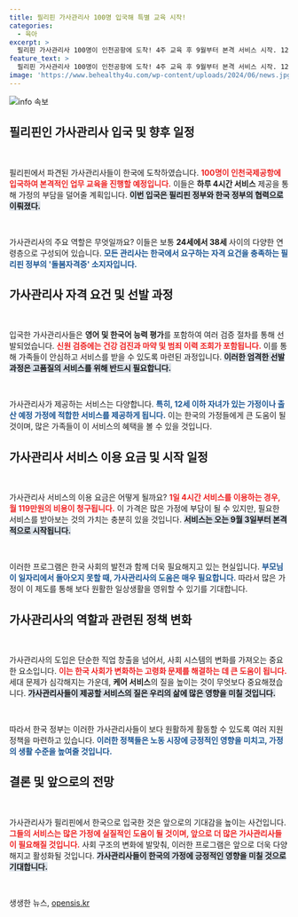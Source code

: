 ```yaml
---
title: 필리핀 가사관리사 100명 입국해 특별 교육 시작!
categories:
  - 육아
excerpt: >
  필리핀 가사관리사 100명이 인천공항에 도착! 4주 교육 후 9월부터 본격 서비스 시작. 12세 이하 자녀가 있는 가정 대상으로, 월 119만원에 전문 케어를 제공합니다. 이들을 통해 변화할 가정의 모습, 궁금하지 않나요?
feature_text: >
  필리핀 가사관리사 100명이 인천공항에 도착! 4주 교육 후 9월부터 본격 서비스 시작. 12세 이하 자녀가 있는 가정 대상으로, 월 119만원에 전문 케어를 제공합니다. 이들을 통해 변화할 가정의 모습, 궁금하지 않나요?
image: 'https://www.behealthy4u.com/wp-content/uploads/2024/06/news.jpg'
---
```


<p><img src="https://www.behealthy4u.com/wp-content/uploads/2024/06/news.jpg" alt="info 속보" /></p>

<h2 data-ke-size="size26">필리핀인 가사관리사 입국 및 향후 일정</h2>

<p data-ke-size="size16">&nbsp;</p>

<p>필리핀에서 파견된 가사관리사들이 한국에 도착하였습니다. <b><span style="color: #ee2323;">100명이 인천국제공항에 입국하여 본격적인 업무 교육을 진행할 예정입니다.</span></b> 이들은 <strong>하루 4시간 서비스</strong> 제공을 통해 가정의 부담을 덜어줄 계획입니다. <b><span style="background-color: #21538527;">이번 입국은 필리핀 정부와 한국 정부의 협력으로 이뤄졌다.</span></b> </p>

<p data-ke-size="size16">&nbsp;</p>

<p>가사관리사의 주요 역할은 무엇일까요? 이들은 보통 <strong>24세에서 38세</strong> 사이의 다양한 연령층으로 구성되어 있습니다. <b><span style="color: #1a5490;">모든 관리사는 한국에서 요구하는 자격 요건을 충족하는 필리핀 정부의 '돌봄자격증' 소지자입니다.</span></b> </p>

<h2 data-ke-size="size26">가사관리사 자격 요건 및 선발 과정</h2>

<p data-ke-size="size16">&nbsp;</p>

<p>입국한 가사관리사들은 <strong>영어 및 한국어 능력 평가</strong>를 포함하여 여러 검증 절차를 통해 선발되었습니다. <b><span style="color: #ee2323;">신원 검증에는 건강 검진과 마약 및 범죄 이력 조회가 포함됩니다.</span></b> 이를 통해 가족들이 안심하고 서비스를 받을 수 있도록 마련된 과정입니다. <b><span style="background-color: #21538527;">이러한 엄격한 선발 과정은 고품질의 서비스를 위해 반드시 필요합니다.</span></b></p>

<p data-ke-size="size16">&nbsp;</p>

<p>가사관리사가 제공하는 서비스는 다양합니다. <b><span style="color: #1a5490;">특히, 12세 이하 자녀가 있는 가정이나 출산 예정 가정에 적합한 서비스를 제공하게 됩니다.</span></b> 이는 한국의 가정들에게 큰 도움이 될 것이며, 많은 가족들이 이 서비스의 혜택을 볼 수 있을 것입니다.</p>

<h2 data-ke-size="size26">가사관리사 서비스 이용 요금 및 시작 일정</h2>

<p data-ke-size="size16">&nbsp;</p>

<p>가사관리사 서비스의 이용 요금은 어떻게 될까요? <b><span style="color: #ee2323;">1일 4시간 서비스를 이용하는 경우, 월 119만원의 비용이 청구됩니다.</span></b> 이 가격은 많은 가정에 부담이 될 수 있지만, 필요한 서비스를 받아보는 것의 가치는 충분히 있을 것입니다. <b><span style="background-color: #21538527;">서비스는 오는 9월 3일부터 본격적으로 시작됩니다.</span></b></p>

<p data-ke-size="size16">&nbsp;</p>

<p>이러한 프로그램은 한국 사회의 발전과 함께 더욱 필요해지고 있는 현실입니다. <b><span style="color: #1a5490;">부모님이 일자리에서 돌아오지 못할 때, 가사관리사의 도움은 매우 필요합니다.</span></b> 따라서 많은 가정이 이 제도를 통해 보다 원활한 일상생활을 영위할 수 있기를 기대합니다.</p>

<h2 data-ke-size="size26">가사관리사의 역할과 관련된 정책 변화</h2>

<p data-ke-size="size16">&nbsp;</p>

<p>가사관리사의 도입은 단순한 직업 창출을 넘어서, 사회 시스템의 변화를 가져오는 중요한 요소입니다. <b><span style="color: #ee2323;">이는 한국 사회가 변화하는 고령화 문제를 해결하는 데 큰 도움이 됩니다.</span></b> 세대 문제가 심각해지는 가운데, <strong>케어 서비스</strong>의 질을 높이는 것이 무엇보다 중요해졌습니다. <b><span style="background-color: #21538527;">가사관리사들이 제공할 서비스의 질은 우리의 삶에 많은 영향을 미칠 것입니다. </span></b></p>

<p data-ke-size="size16">&nbsp;</p>

<p>따라서 한국 정부는 이러한 가사관리사들이 보다 원활하게 활동할 수 있도록 여러 지원 정책을 마련하고 있습니다. <b><span style="color: #1a5490;">이러한 정책들은 노동 시장에 긍정적인 영향을 미치고, 가정의 생활 수준을 높여줄 것입니다.</span></b> </p>

<h2 data-ke-size="size26">결론 및 앞으로의 전망</h2>

<p data-ke-size="size16">&nbsp;</p>

<p>가사관리사가 필리핀에서 한국으로 입국한 것은 앞으로의 기대감을 높이는 사건입니다. <b><span style="color: #ee2323;">그들의 서비스는 많은 가정에 실질적인 도움이 될 것이며, 앞으로 더 많은 가사관리사들이 필요해질 것입니다.</span></b> 사회 구조의 변화에 발맞춰, 이러한 프로그램은 앞으로 더욱 다양해지고 활성화될 것입니다. <b><span style="background-color: #21538527;">가사관리사들이 한국의 가정에 긍정적인 영향을 미칠 것으로 기대합니다.</span></b></p>

<p data-ke-size="size16">&nbsp;</p>
생생한 뉴스, <a href="https://opensis.kr" rel="dofollow">opensis.kr</a>


